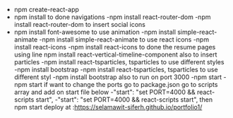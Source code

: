   - npm create-react-app
  - npm install
    to done navigations
    -npm install react-router-dom
  -npm install react-router-dom
    to insert social icons
  - npm install font-awesome
     to use animation
    -npm install simple-react-animate
  -npm install simple-react-animate
    to  use react icons
    -npm install react-icons
  -npm install react-icons
    to done the   resume pages  using line
    npm install react-vertical-timeline-component
     also to insert particles
    -npm install react-tsparticles, tsparticles
     to use different styles
    -npm install bootstrap
  -npm install react-tsparticles, tsparticles
     to use different styl
  -npm install bootstrap
     also to run on port 3000
    -npm start
  -npm start
     if want to change the ports  go to  package.json go to scripts array and  add   on start  file below 
    -"start": "set PORT=4000 && react-scripts start",
  -"start": "set PORT=4000 && react-scripts start",
     then npm start
    deploy at  :https://selamawit-siferh.github.io/portfolio1/
